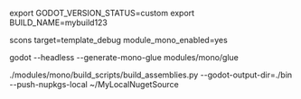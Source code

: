 export GODOT_VERSION_STATUS=custom
export BUILD_NAME=mybuild123

scons target=template_debug module_mono_enabled=yes

godot --headless --generate-mono-glue modules/mono/glue

./modules/mono/build_scripts/build_assemblies.py --godot-output-dir=./bin --push-nupkgs-local ~/MyLocalNugetSource
